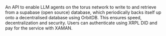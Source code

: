 An API to enable LLM agents on the torus network to write to and retrieve from a supabase (open source) database, which periodically backs itself up onto a decentralised database using OrbitDB. This ensures speed, decentralization and security. Users can authenticate using XRPL DID and pay for the service with XAMAN.

